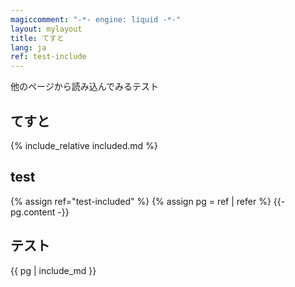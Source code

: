 ```yaml
---
magiccomment: "-*- engine: liquid -*-"
layout: mylayout
title: てすと
lang: ja
ref: test-include
---
```


他のページから読み込んでみるテスト

## てすと

{% include_relative included.md %}

## test

{% assign ref="test-included" %}
{% assign pg = ref | refer %}
{{- pg.content -}}

## テスト
{{ pg | include_md }}
